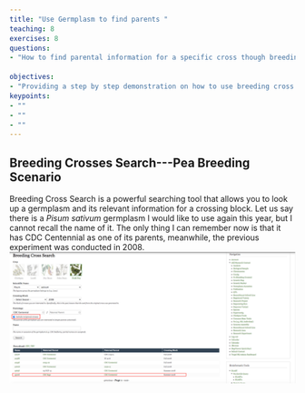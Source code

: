 ```yaml
---
title: "Use Germplasm to find parents "
teaching: 8
exercises: 8
questions:
- "How to find parental information for a specific cross though breeding cross search?"

objectives:
- "Providing a step by step demonstration on how to use breeding cross search on KnowPulse"
keypoints:
- ""
- ""
- ""
---
```

## Breeding Crosses Search---Pea Breeding Scenario

Breeding Cross Search is a powerful searching tool that allows you to look up a germplasm and its relevant information for a crossing block.
Let us say there is a *Pisum sativum* germplasm I would like to use again this year, but I cannot recall the name of it. The only thing I can remember now is that it has CDC Centennial as one of its parents, meanwhile, the previous experiment was conducted in 2008.
![Screenshot of main code listing](../fig/Use-germplasm-search-to-find-parents-1.png)
